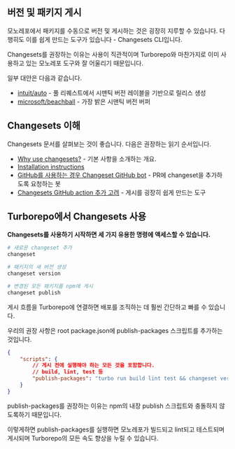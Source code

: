 ## 버전 및 패키지 게시

모노레포에서 패키지를 수동으로 버전 및 게시하는 것은 굉장히 지루할 수 있습니다. 다행히도 이를 쉽게 만드는 도구가 있습니다 - Changesets CLI입니다.

Changesets를 권장하는 이유는 사용이 직관적이며 Turborepo와 마찬가지로 이미 사용하고 있는 모노레포 도구와 잘 어울리기 때문입니다.

일부 대안은 다음과 같습니다.

-   [intuit/auto](https://github.com/intuit/auto) - 풀 리퀘스트에서 시맨틱 버전 레이블을 기반으로 릴리스 생성
-   [microsoft/beachball](https://github.com/microsoft/beachball) - 가장 밝은 시맨틱 버전 버퍼

## Changesets 이해

Changesets 문서를 살펴보는 것이 좋습니다. 다음은 권장하는 읽기 순서입니다.

-   [Why use changesets?](https://github.com/changesets/changesets/blob/main/docs/intro-to-using-changesets.md) - 기본 사항을 소개하는 개요.
-   [Installation instructions](https://github.com/changesets/changesets/blob/main/packages/cli/README.md)
-   [GitHub를 사용하는 경우 Changeset GitHub bot](https://github.com/apps/changeset-bot) - PR에 changeset을 추가하도록 요청하는 봇
-   [Changesets GitHub action 추가 고려](https://github.com/changesets/action) - 게시를 굉장히 쉽게 만드는 도구

## Turborepo에서 Changesets 사용

**Changesets를 사용하기 시작하면 세 가지 유용한 명령에 액세스할 수 있습니다.**

```bash
# 새로운 changeset 추가
changeset

# 패키지의 새 버전 생성
changeset version

# 변경된 모든 패키지를 npm에 게시
changeset publish
```

게시 흐름을 Turborepo에 연결하면 배포를 조직하는 데 훨씬 간단하고 빠를 수 있습니다.

우리의 권장 사항은 root package.json에 publish-packages 스크립트를 추가하는 것입니다.

```json
{
    "scripts": {
        // 게시 전에 실행해야 하는 모든 것을 포함합니다.
        // build, lint, test 등
        "publish-packages": "turbo run build lint test && changeset version && changeset publish"
    }
}
```

publish-packages를 권장하는 이유는 npm의 내장 publish 스크립트와 충돌하지 않도록하기 때문입니다.

이렇게하면 publish-packages를 실행하면 모노레포가 빌드되고 lint되고 테스트되며 게시되며 Turborepo의 모든 속도 향상을 누릴 수 있습니다.
